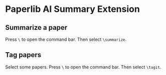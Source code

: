 # Paperlib AI Summary Extension

## Summarize a paper

Press `\` to open the command bar. Then select `\summarize`.

## Tag papers

Select some papers. Press `\` to open the command bar. Then select `\tagit`.
